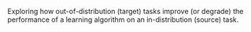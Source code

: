 Exploring how out-of-distribution (target) tasks improve (or degrade) the performance of a learning algorithm on an in-distribution (source) task. 

